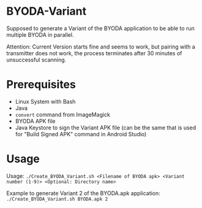 # BYODA-Variant

Supposed to generate a Variant of the BYODA application to be able to run multiple BYODA in parallel.

Attention: Current Version starts fine and seems to work, but pairing with a transmitter 
does not work, the process terminates after 30 minutes of unsuccessful scanning.

# Prerequisites
* Linux System with Bash
* Java
* `convert` command from ImageMagick 
* BYODA APK file
* Java Keystore to sign the Variant APK file (can be the same that is used for "Build Signed APK" command in Android Studio)

# Usage
Usage: `./Create_BYODA_Variant.sh <Filename of BYODA apk> <Variant number (1-9)> <Optional: Directory name>`

Example to generate Variant 2 of the BYODA.apk application: `./Create_BYODA_Variant.sh BYODA.apk 2`

